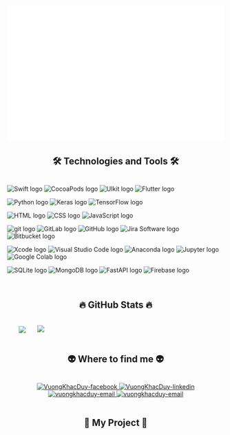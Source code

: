 <!-- VuongKhacDuy -->
<a href="#" target="_blank">
  <img src="svg/VuongDuy.svg" width="1200" alt="vuongkhacduy-official" />
</a>

<h2 align="center">🛠 Technologies and Tools 🛠</h2>
<br>
<!-- https://simpleicons.org/ -->
<span><img src="https://img.shields.io/badge/Swift-282C34?logo=Swift&logoColor=4B32C3" alt="Swift logo" title="Swift" height="25" /></span>
<span><img src="https://img.shields.io/badge/CocoaPods-282C34?logo=CocoaPods&logoColor=007ACC" alt="CocoaPods logo" title="CocoaPods" height="25" /></span>
<span><img src="https://img.shields.io/badge/UIkit-282C34?logo=UIkit&logoColor=007ACC" alt="UIkit logo" title="UIkit" height="25" /></span>
<span><img src="https://img.shields.io/badge/Flutter-282C34?logo=Flutter&logoColor=4B32C3" alt="Flutter logo" title="Flutter" height="25" /></span>
&nbsp;

<span><img src="https://img.shields.io/badge/Python-282C34?logo=Python&logoColor=21759B" alt="Python logo" title="Python" height="25" /></span>
<span><img src="https://img.shields.io/badge/Keras-282C34?logo=Keras&logoColor=21759B" alt="Keras logo" title="Keras" height="25" /></span>
<span><img src="https://img.shields.io/badge/TensorFlow-282C34?logo=TensorFlow&logoColor=21759B" alt="TensorFlow logo" title="TensorFlow" height="25" /></span>
&nbsp;

<span><img src="https://img.shields.io/badge/HTML-282C34?logo=html&logoColor=E34F26" alt="HTML logo" title="HTML" height="25" /></span>
<span><img src="https://img.shields.io/badge/CSS-282C34?logo=css&logoColor=1572B6" alt="CSS logo" title="CSS" height="25" /></span>
<span><img src="https://img.shields.io/badge/JavaScript-282C34?logo=JavaScript&logoColor=1572B6" alt="JavaScript logo" title="JavaScript" height="25" /></span>
&nbsp;

<span><img src="https://img.shields.io/badge/git-282C34?logo=git&logoColor=F05032" alt="git logo" title="git" height="25" /></span>
<span><img src="https://img.shields.io/badge/GitLab-282C34?logo=GitLab&logoColor=F05032" alt="GitLab logo" title="GitLab" height="25" /></span>
<span><img src="https://img.shields.io/badge/GitHub-282C34?logo=GitHub&logoColor=007ACC" alt="GitHub logo" title="GitHub" height="25" /></span>
<span><img src="https://img.shields.io/badge/Jira Software-282C34?logo=Jira Software&logoColor=007ACC" alt="Jira Software logo" title="Jira Software" height="25" /></span>
<span><img src="https://img.shields.io/badge/Bitbucket-282C34?logo=Bitbucket&logoColor=007ACC" alt="Bitbucket logo" title="Bitbucket" height="25" /></span>
&nbsp;

<span><img src="https://img.shields.io/badge/Xcode-282C34?logo=Xcode&logoColor=007ACC" alt="Xcode logo" title="Xcode" height="25" /></span>
<span><img src="https://img.shields.io/badge/VS%20Code-282C34?logo=visual-studio-code&logoColor=007ACC" alt="Visual Studio Code logo" title="Visual Studio Code" height="25" /></span>
<span><img src="https://img.shields.io/badge/Anaconda-282C34?logo=Anaconda&logoColor=007ACC" alt="Anaconda logo" title="Anaconda" height="25" /></span>
<span><img src="https://img.shields.io/badge/Jupyter-282C34?logo=Jupyter&logoColor=007ACC" alt="Jupyter logo" title="Jupyter" height="25" /></span>
<span><img src="https://img.shields.io/badge/Google Colab-282C34?logo=Google Colab&logoColor=007ACC" alt="Google Colab logo" title="Google Colab" height="25" /></span>
&nbsp;

<span><img src="https://img.shields.io/badge/SQLite-282C34?logo=SQLite&logoColor=21759B" alt="SQLite logo" title="SQLite" height="25" /></span>
<span><img src="https://img.shields.io/badge/MongoDB-282C34?logo=mongodb&logoColor=47A248" alt="MongoDB logo" title="MongoDB" height="25" /></span>
<span><img src="https://img.shields.io/badge/FastAPI-282C34?logo=FastAPI&logoColor=4B32C3" alt="FastAPI logo" title="FastAPI" height="25" /></span>
<span><img src="https://img.shields.io/badge/Firebase-282C34?logo=firebase&logoColor=FFCA28" alt="Firebase logo" title="Firebase" height="25" /></span>
&nbsp;

<br>
<h2 align="center">🔥 GitHub Stats 🔥</h2>
<br>
<div align=center>
  <a href="#" title="VuongKhacDuy">
    <img width="315" align="center" src="https://github-readme-stats.vercel.app/api/top-langs/?username=VuongKhacDuy&hide=c%23,powershell,Mathematica,Ruby,Objective-C,Objective-C%2b%2b,Cuda&title_color=61dafb&text_color=ffffff&icon_color=61dafb&bg_color=20232a&langs_count=8&layout=compact&border_color=61dafb&hide_border=true" />
  </a>
  <a href="#" title="VuongKhacDuy">
    <img align="right" width="434" src="https://github-readme-stats.vercel.app/api?username=VuongKhacDuy&show_icons=true&theme=react&border_color=61dafb&hide_border=true" />
  </a>
</div>

<br>
<h2 align="center">👽 Where to find me 👽</h2>
<br>
<!-- https://icons8.com -->
<div align="center">
  <a href="https://www.facebook.com/ElbyTyn/" target="blank">
    <img src="https://img.icons8.com/bubbles/100/000000/facebook-new.png" alt="VuongKhacDuy-facebook" />
  </a>
  
  <a href="https://www.linkedin.com/in/duy-vuong-786146138/" target="blank">
    <img src="https://img.icons8.com/bubbles/100/000000/linkedin.png" alt="VuongKhacDuy-linkedin" />
  </a>
  
  <a href="mailto:vuongkhacduy@gmail.com" target="top">
    <img src="https://img.icons8.com/bubbles/100/000000/apple-mail.png" alt="vuongkhacduy-email" />
  </a>
  
  <a href="mailto:vuongkhacduy@gmail.com" target="top">
    <img src="https://icons8.com/icon/63766/globe" alt="vuongkhacduy-email" />
  </a>
  
</div>

<br>


<h2 align="center">📖 My Project 📖</h2>
<br>

